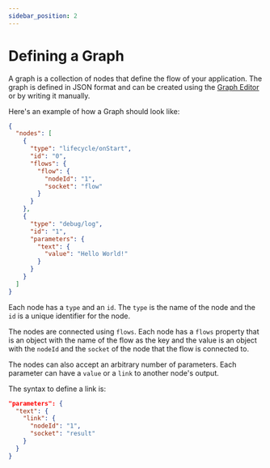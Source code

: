 ```yaml
---
sidebar_position: 2
---
```


# Defining a Graph

A graph is a collection of nodes that define the flow of your application. The graph is defined in JSON format and can be created using the [Graph Editor](./graph-editor) or by writing it manually.

Here's an example of how a Graph should look like:

```json
{
  "nodes": [
    {
      "type": "lifecycle/onStart",
      "id": "0",
      "flows": {
        "flow": {
          "nodeId": "1",
          "socket": "flow"
        }
      }
    },
    {
      "type": "debug/log",
      "id": "1",
      "parameters": {
        "text": {
          "value": "Hello World!"
        }
      }
    }
  ]
}
```

Each node has a `type` and an `id`. The `type` is the name of the node and the `id` is a unique identifier for the node.

The nodes are connected using `flows`. Each node has a `flows` property that is an object with the name of the flow as the key and the value is an object with the `nodeId` and the `socket` of the node that the flow is connected to.

The nodes can also accept an arbitrary number of parameters. Each parameter can have a `value` or a `link` to another node's output.

The syntax to define a link is:

```json
"parameters": {
  "text": {
    "link": {
      "nodeId": "1",
      "socket": "result"
    }
  }
}
```